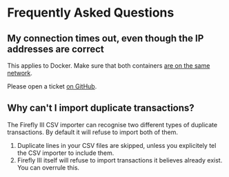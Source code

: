 # Frequently Asked Questions

## My connection times out, even though the IP addresses are correct

This applies to Docker. Make sure that both containers [are on the same network](https://old.reddit.com/r/FireflyIII/comments/fuur8o/csvimporter_connection_timeout/).

Please open a ticket [on GitHub](https://github.com/firefly-iii/firefly-iii/).

## Why can't I import duplicate transactions?

The Firefly III CSV importer can recognise two different types of duplicate transactions. By default it will refuse to import both of them.

1. Duplicate lines in your CSV files are skipped, unless you explicitely tel the CSV importer to include them.
2. Firefly III itself will refuse to import transactions it believes already exist. You can overrule this.
